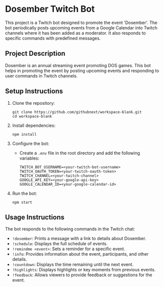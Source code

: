 # Dosember Twitch Bot

This project is a Twitch bot designed to promote the event 'Dosember'. The bot periodically posts upcoming events from a Google Calendar into Twitch channels where it has been added as a moderator. It also responds to specific commands with predefined messages.

## Project Description

Dosember is an annual streaming event promoting DOS games. This bot helps in promoting the event by posting upcoming events and responding to user commands in Twitch channels.

## Setup Instructions

1. Clone the repository:
   ```
   git clone https://github.com/githubnext/workspace-blank.git
   cd workspace-blank
   ```

2. Install dependencies:
   ```
   npm install
   ```

3. Configure the bot:
   - Create a `.env` file in the root directory and add the following variables:
     ```
     TWITCH_BOT_USERNAME=<your-twitch-bot-username>
     TWITCH_OAUTH_TOKEN=<your-twitch-oauth-token>
     TWITCH_CHANNEL=<your-twitch-channel>
     GOOGLE_API_KEY=<your-google-api-key>
     GOOGLE_CALENDAR_ID=<your-google-calendar-id>
     ```

4. Run the bot:
   ```
   npm start
   ```

## Usage Instructions

The bot responds to the following commands in the Twitch chat:

- `!dosember`: Prints a message with a link to details about Dosember.
- `!schedule`: Displays the full schedule of events.
- `!remindme <event>`: Sets a reminder for a specific event.
- `!info`: Provides information about the event, participants, and other details.
- `!countdown`: Displays the time remaining until the next event.
- `!highlights`: Displays highlights or key moments from previous events.
- `!feedback`: Allows viewers to provide feedback or suggestions for the event.
